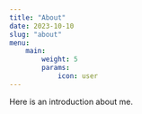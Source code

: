 ```yaml
---
title: "About"
date: 2023-10-10
slug: "about"
menu:
    main:
        weight: 5
        params: 
            icon: user
---
```


Here is an introduction about me.
